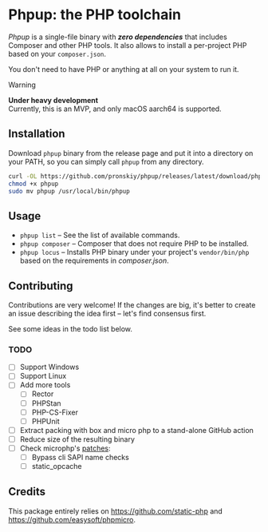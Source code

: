 # Phpup: the PHP toolchain

_Phpup_ is a single-file binary with _**zero dependencies**_ that includes Composer and other PHP tools. It also allows to install a per-project PHP based on your `composer.json`.

You don't need to have PHP or anything at all on your system to run it.

> [!WARNING] 
> **Under heavy development**  
> Currently, this is an MVP, and only macOS aarch64 is supported.

## Installation

Download `phpup` binary from the release page and put it into a directory on your PATH, so you can simply call `phpup` from any directory.

```bash
curl -OL https://github.com/pronskiy/phpup/releases/latest/download/phpup
chmod +x phpup
sudo mv phpup /usr/local/bin/phpup
```

## Usage

- `phpup list` – See the list of available commands. 
- `phpup composer` – Composer that does not require PHP to be installed.
- `phpup locus` – Installs PHP binary under your project's `vendor/bin/php` based on the requirements in _composer.json_.

## Contributing

Contributions are very welcome! If the changes are big, it's better to create an issue describing the idea first – let's find consensus first.

See some ideas in the todo list below.

### TODO
- [ ] Support Windows
- [ ] Support Linux
- [ ] Add more tools
  - [ ] Rector
  - [ ] PHPStan
  - [ ] PHP-CS-Fixer
  - [ ] PHPUnit
- [ ] Extract packing with box and micro php to a stand-alone GitHub action
- [ ] Reduce size of the resulting binary
- [ ] Check microphp's [patches](https://github.com/easysoft/phpmicro/blob/master/patches/Readme.md):
  - [ ] Bypass cli SAPI name checks
  - [ ] static_opcache

## Credits

This package entirely relies on https://github.com/static-php and https://github.com/easysoft/phpmicro. 

